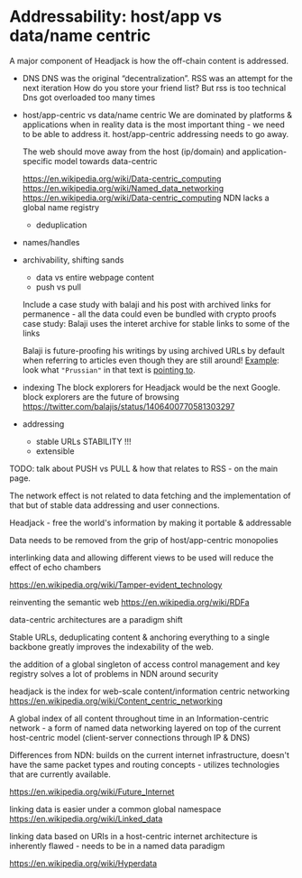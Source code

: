 # Addressability: host/app vs data/name centric


A major component of Headjack is how the off-chain content is addressed.



- DNS
    DNS was the original “decentralization”.
    RSS was an attempt for the next iteration
    How do you store your friend list?
    But rss is too technical
    Dns got overloaded too many times

- host/app-centric vs data/name centric
    We are dominated by platforms & applications when in reality data is the most important thing - we need to be able to address it.
    host/app-centric addressing needs to go away.

    The web should move away from the host (ip/domain) and application-specific model towards data-centric

    https://en.wikipedia.org/wiki/Data-centric_computing
    https://en.wikipedia.org/wiki/Named_data_networking
    https://en.wikipedia.org/wiki/Data-centric_computing
    NDN lacks a global name registry

    - deduplication
- names/handles


- archivability, shifting sands
    - data vs entire webpage content
    - push vs pull
    
    Include a case study with balaji and his post with archived links for permanence - all the data could even be bundled with crypto proofs
    case study: Balaji uses the interet archive for stable links to some of the links
    
    
    Balaji is future-proofing his writings by using archived URLs by default when referring to articles even though they are still around!
    [Example](https://balajis.com/synthesis/): look what `"Prussian"` in that text is [pointing to](https://archive.ph/O2D45).

- indexing
    The block explorers for Headjack would be the next Google.
    block explorers are the future of browsing
    https://twitter.com/balajis/status/1406400770581303297
- addressing
    - stable URLs
    STABILITY !!!
    - extensible

TODO: talk about PUSH vs PULL & how that relates to RSS - on the main page.

The network effect is not related to data fetching and the implementation of that but of stable data addressing and user connections.










Headjack - free the world's information by making it portable & addressable


Data needs to be removed from the grip of host/app-centric monopolies

interlinking data and allowing different views to be used will reduce the effect of echo chambers


https://en.wikipedia.org/wiki/Tamper-evident_technology








reinventing the semantic web 
https://en.wikipedia.org/wiki/RDFa

data-centric architectures are a paradigm shift




Stable URLs, deduplicating content & anchoring everything to a single backbone greatly improves the indexability of the web.

the addition of a global singleton of access control management and key registry solves a lot of problems in NDN around security

headjack is the index for web-scale content/information centric networking
https://en.wikipedia.org/wiki/Content_centric_networking







A global index of all content throughout time in an Information-centric network - a form of named data networking layered on top of the current host-centric model (client-server connections through IP & DNS)

Differences from NDN: builds on the current internet infrastructure, doesn't have the same packet types and routing concepts - utilizes technologies that are currently available.




https://en.wikipedia.org/wiki/Future_Internet



linking data is easier under a common global namespace
https://en.wikipedia.org/wiki/Linked_data

linking data based on URIs in a host-centric internet architecture is inherently flawed - needs to be in a named data paradigm

https://en.wikipedia.org/wiki/Hyperdata





